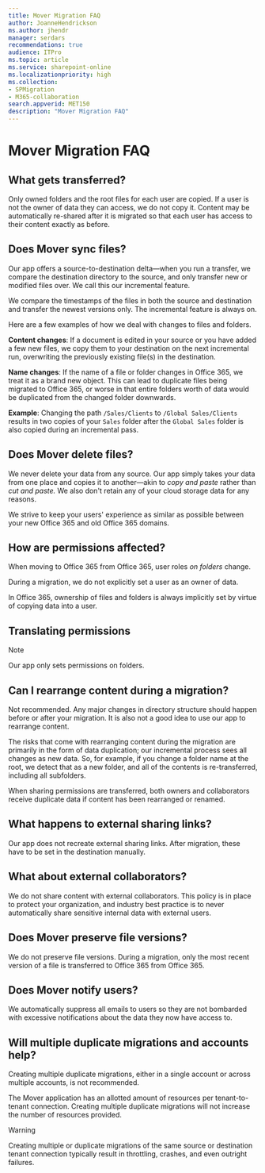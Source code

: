 ```yaml
---
title: Mover Migration FAQ
author: JoanneHendrickson
ms.author: jhendr
manager: serdars
recommendations: true
audience: ITPro
ms.topic: article
ms.service: sharepoint-online
ms.localizationpriority: high
ms.collection: 
- SPMigration
- M365-collaboration
search.appverid: MET150
description: "Mover Migration FAQ"
---
```

#  Mover Migration FAQ


## What gets transferred?

Only owned folders and the root files for each user are copied. If a user is not the owner of data they can access, we do not copy it. Content may be automatically re-shared after it is migrated so that each user has access to their content exactly as before.

## Does Mover sync files?

Our app offers a source-to-destination delta—when you run a transfer, we compare the destination directory to the source, and only transfer new or modified files over. We call this our incremental feature.

We compare the timestamps of the files in both the source and destination and transfer the newest versions only. The incremental feature is always on.

Here are a few examples of how we deal with changes to files and folders.

**Content changes**: If a document is edited in your source or you have added a few new files, we copy them to your destination on the next incremental run, overwriting the previously existing file(s) in the destination.

**Name changes**: If the name of a file or folder changes in Office 365, we treat it as a brand new object. This can lead to duplicate files being migrated to Office 365, or worse in that entire folders worth of data would be duplicated from the changed folder downwards.

**Example**: Changing the path `/Sales/Clients` to `/Global Sales/Clients` results in two copies of your `Sales` folder after the `Global Sales` folder is also copied during an incremental pass.

## Does Mover delete files?

We never delete your data from any source. Our app simply takes your data from one place and copies it to another—akin to *copy and paste* rather than *cut and paste.* We also don't retain any of your cloud storage data for any reasons.

We strive to keep your users' experience as similar as possible between your new Office 365 and old Office 365 domains.

## How are permissions affected?

When moving to Office 365 from Office 365, user roles *on folders* change.

During a migration, we do not explicitly set a user as an owner of data.

In Office 365, ownership of files and folders is always implicitly set by virtue of copying data into a user.

## Translating permissions


>[!Note]
>Our app only sets permissions on folders.

## Can I rearrange content during a migration?

Not recommended. Any major changes in directory structure should happen before or after your migration. It is also not a good idea to use our app to rearrange content.

The risks that come with rearranging content during the migration are primarily in the form of data duplication; our incremental process sees all changes as new data. So, for example, if you change a folder name at the root, we detect that as a new folder, and all of the contents is re-transferred, including all subfolders.

When sharing permissions are transferred, both owners and collaborators receive duplicate data if content has been rearranged or renamed.

## What happens to external sharing links?

Our app does not recreate external sharing links. After migration, these have to be set in the destination manually.

## What about external collaborators?

We do not share content with external collaborators. This policy is in place to protect your organization, and industry best practice is to never automatically share sensitive internal data with external users.

## Does Mover preserve file versions?

We do not preserve file versions. During a migration, only the most recent version of a file is transferred to Office 365 from Office 365.

## Does Mover notify users?

We automatically suppress all emails to users so they are not bombarded with excessive notifications about the data they now have access to.

## Will multiple duplicate migrations and accounts help?


Creating multiple duplicate migrations, either in a single account or across multiple accounts, is not recommended.

The Mover application has an allotted amount of resources per tenant-to-tenant connection. Creating multiple duplicate migrations will not increase the number of resources provided.

>[!Warning]
>Creating multiple or duplicate migrations of the same source or destination tenant connection typically result in throttling, crashes, and even outright failures.


